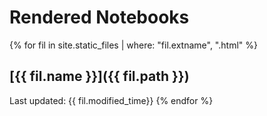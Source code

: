 # Rendered Notebooks

{% for fil in site.static_files | where: "fil.extname", ".html" %}
## [{{ fil.name }}]({{ fil.path }})
Last updated: {{ fil.modified_time}}
{% endfor %}
